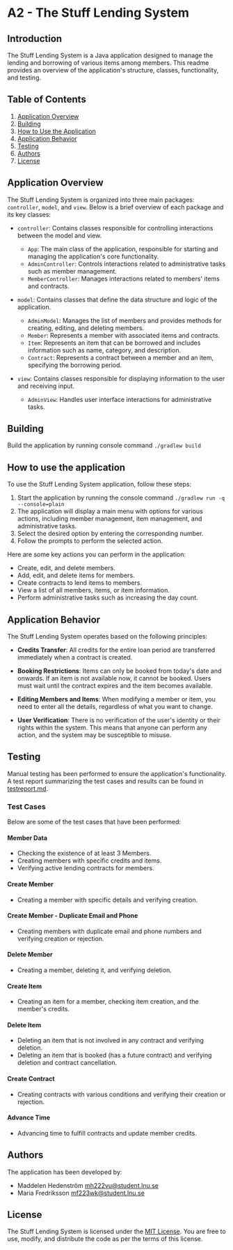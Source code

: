 # A2 - The Stuff Lending System 

## Introduction

The Stuff Lending System is a Java application designed to manage the lending and borrowing of various items among members. This readme provides an overview of the application's structure, classes, functionality, and testing.

## Table of Contents

1. [Application Overview](#application-overview)
2. [Building](#building)
3. [How to Use the Application](#how-to-use-the-application)
4. [Application Behavior](#application-behavior)
5. [Testing](#testing)
6. [Authors](#authors)
7. [License](#license)

## Application Overview

The Stuff Lending System is organized into three main packages: `controller`, `model`, and `view`. Below is a brief overview of each package and its key classes:

- `controller`: Contains classes responsible for controlling interactions between the model and view.
  - `App`: The main class of the application, responsible for starting and managing the application's core functionality.
  - `AdminController`: Controls interactions related to administrative tasks such as member management.
  - `MemberController`: Manages interactions related to members' items and contracts.
  
- `model`: Contains classes that define the data structure and logic of the application.
  - `AdminModel`: Manages the list of members and provides methods for creating, editing, and deleting members.
  - `Member`: Represents a member with associated items and contracts.
  - `Item`: Represents an item that can be borrowed and includes information such as name, category, and description.
  - `Contract`: Represents a contract between a member and an item, specifying the borrowing period.

- `view`: Contains classes responsible for displaying information to the user and receiving input.
  - `AdminView`: Handles user interface interactions for administrative tasks.


## Building
Build the application by running console command `./gradlew build`  


## How to use the application

To use the Stuff Lending System application, follow these steps:

1. Start the application by running the console command `./gradlew run -q --console=plain`
2. The application will display a main menu with options for various actions, including member management, item management, and administrative tasks.
3. Select the desired option by entering the corresponding number.
4. Follow the prompts to perform the selected action.

Here are some key actions you can perform in the application:

- Create, edit, and delete members.
- Add, edit, and delete items for members.
- Create contracts to lend items to members.
- View a list of all members, items, or item information.
- Perform administrative tasks such as increasing the day count.

## Application Behavior

The Stuff Lending System operates based on the following principles:

- **Credits Transfer**: All credits for the entire loan period are transferred immediately when a contract is created.

- **Booking Restrictions**: Items can only be booked from today's date and onwards. If an item is not available now, it cannot be booked. Users must wait until the contract expires and the item becomes available.

- **Editing Members and Items**: When modifying a member or item, you need to enter all the details, regardless of what you want to change.

- **User Verification**: There is no verification of the user's identity or their rights within the system. This means that anyone can perform any action, and the system may be susceptible to misuse.


## Testing

Manual testing has been performed to ensure the application's functionality. A test report summarizing the test cases and results can be found in [testreport.md](testreport.md).

### Test Cases

Below are some of the test cases that have been performed:

#### Member Data
- Checking the existence of at least 3 Members.
- Creating members with specific credits and items.
- Verifying active lending contracts for members.

#### Create Member
- Creating a member with specific details and verifying creation.

#### Create Member - Duplicate Email and Phone
- Creating members with duplicate email and phone numbers and verifying creation or rejection.

#### Delete Member
- Creating a member, deleting it, and verifying deletion.

#### Create Item
- Creating an item for a member, checking item creation, and the member's credits.

#### Delete Item
- Deleting an item that is not involved in any contract and verifying deletion.
- Deleting an item that is booked (has a future contract) and verifying deletion and contract cancellation.

#### Create Contract
- Creating contracts with various conditions and verifying their creation or rejection.

#### Advance Time
- Advancing time to fulfill contracts and update member credits.

## Authors

The application has been developed by:
- Maddelen Hedenström <mh222vu@student.lnu.se>
- Maria Fredriksson <mf223wk@student.lnu.se>

## License

The Stuff Lending System is licensed under the [MIT License](LICENSE). You are free to use, modify, and distribute the code as per the terms of this license.
